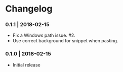 # Changelog

### 0.1.1 | 2018-02-15

- Fix a Windows path issue. #2.
- Use correct background for snippet when pasting.

### 0.1.0 | 2018-02-15

- Initial release